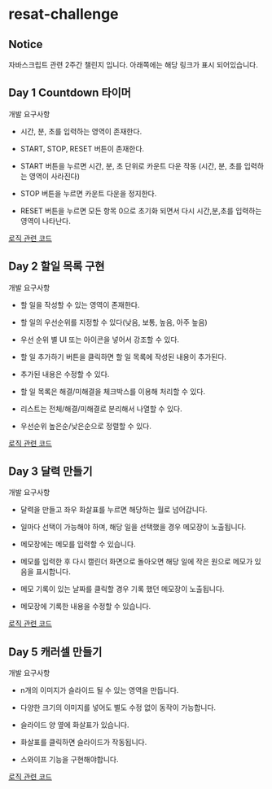 # resat-challenge

## Notice

자바스크립트 관련 2주간 챌린지 입니다. 아래쪽에는 해당 링크가 표시 되어있습니다.

## Day 1 Countdown 타이머

개발 요구사항

- 시간, 분, 초를 입력하는 영역이 존재한다.

- START, STOP, RESET 버튼이 존재한다.

- START 버튼을 누르면 시간, 분, 초 단위로 카운트 다운 작동 (시간, 분, 초를 입력하는 영역이 사라진다)

- STOP 버튼을 누르면 카운트 다운을 정지한다.

- RESET 버튼을 누르면 모든 항목 0으로 초기화 되면서 다시 시간,분,초를 입력하는 영역이 나타난다.

[로직 관련 코드](/timer/script.js)

## Day 2 할일 목록 구현

개발 요구사항

- 할 일을 작성할 수 있는 영역이 존재한다.

- 할 일의 우선순위를 지정할 수 있다(낮음, 보통, 높음, 아주 높음)

- 우선 순위 별 UI 또는 아이콘을 넣어서 강조할 수 있다.

- 할 일 추가하기 버튼을 클릭하면 할 일 목록에 작성된 내용이 추가된다.

- 추가된 내용은 수정할 수 있다.

- 할 일 목록은 해결/미해결을 체크박스를 이용해 처리할 수 있다.

- 리스트는 전체/해결/미해결로 분리해서 나열할 수 있다.

- 우선순위 높은순/낮은순으로 정렬할 수 있다.

[로직 관련 코드](/todolist/script.js)

## Day 3 달력 만들기

개발 요구사항

- 달력을 만들고 좌우 화살표를 누르면 해당하는 월로 넘어갑니다.

- 일마다 선택이 가능해야 하며, 해당 일을 선택했을 경우 메모장이 노출됩니다.

- 메모장에는 메모를 입력할 수 있습니다.

- 메모를 입력한 후 다시 캘린더 화면으로 돌아오면 해당 일에 작은 원으로 메모가 있음을 표시합니다.

- 메모 기록이 있는 날짜를 클릭할 경우 기록 했던 메모장이 노출됩니다.

- 메모장에 기록한 내용을 수정할 수 있습니다.

[로직 관련 코드](/datepicker/script.js)

## Day 5 캐러셀 만들기

개발 요구사항

- n개의 이미지가 슬라이드 될 수 있는 영역을 만듭니다.

- 다양한 크기의 이미지를 넣어도 별도 수정 없이 동작이 가능합니다.

- 슬라이드 양 옆에 화살표가 있습니다.

- 화살표를 클릭하면 슬라이드가 작동됩니다.

- 스와이프 기능을 구현해야합니다.

[로직 관련 코드](/carousel/script.js)
